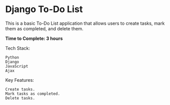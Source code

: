 # Django To-Do List

This is a basic To-Do List application that allows users to create tasks, mark them as completed, and delete them.

**Time to Complete: 3 hours**

Tech Stack:

    Python
    Django
    JavaScript
    Ajax

Key Features:

    Create tasks.
    Mark tasks as completed.
    Delete tasks.
